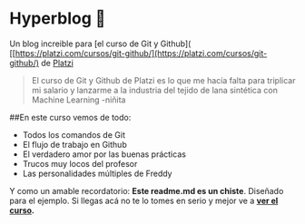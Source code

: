 # Hyperblog 💚
Un blog increible para [el curso de Git y Github]( [[https://platzi.com/cursos/git-github/](https://platzi.com/cursos/git-github/) de [Platzi](http://platzi.com/ "Platzi")
> El curso de Git y Github de Platzi es lo que me hacía falta para triplicar mi salario y lanzarme a la industria del tejido de lana sintética con Machine Learning
> -niñita

##En este curso vemos de todo:

- Todos los comandos de Git
- El flujo de trabajo en Github
- El verdadero amor por las buenas prácticas
- Trucos muy locos del profesor
- Las personalidades múltiples de Freddy

Y como un amable recordatorio:  **Este readme.md es un chiste**. Diseñado para el ejemplo. Si llegas acá no te lo tomes en serio y mejor ve a **[ver el curso](https://platzi.com/cursos/git-github "ver el curso").**

